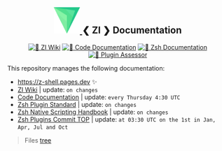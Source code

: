 <h2 align="center">
  <a href="https://github.com/z-shell/zi">
    <img src="https://raw.githubusercontent.com/z-shell/zi/main/docs/images/logo.svg" alt="Logo" width="60" height="60">
  </a>
❮ ZI ❯ Documentation
</h2>

<div align="center">

[![📖 ZI Wiki](https://github.com/z-shell/docs/actions/workflows/wiki-zi.yml/badge.svg)](https://github.com/z-shell/docs/actions/workflows/wiki-zi.yml)
[![📖 Code Documentation](https://github.com/z-shell/docs/actions/workflows/code.yml/badge.svg)](https://github.com/z-shell/docs/actions/workflows/code.yml)
[![📖 Zsh Documentation](https://github.com/z-shell/docs/actions/workflows/wiki-zsh.yml/badge.svg)](https://github.com/z-shell/docs/actions/workflows/wiki-zsh.yml)
[![🏅 Plugin Assessor](https://github.com/z-shell/docs/actions/workflows/assessor.yml/badge.svg)](https://github.com/z-shell/docs/actions/workflows/assessor.yml)

</div>

This repository manages the following documentation:

- https://z-shell.pages.dev :sparkles:
- [ZI Wiki](https://github.com/z-shell/zi/wiki) | update: `on changes`
- [Code Documentation](https://github.com/z-shell/zi/wiki/Code-Documentation) | update: `every Thursday 4:30 UTC`
- [Zsh Plugin Standard](https://github.com/z-shell/zi/wiki/Zsh-Plugin-Standard) | update: `on changes`
- [Zsh Native Scripting Handbook](https://github.com/z-shell/zi/wiki/Zsh-Native-Scripting-Handbook) | update: `on changes`
- [Zsh Plugins Commit TOP](https://github.com/z-shell/zi/wiki/Zsh-Plugins-Commit-TOP) | update: `at 03:30 UTC on the 1st in Jan, Apr, Jul and Oct`

> Files [tree](TREE.md)
